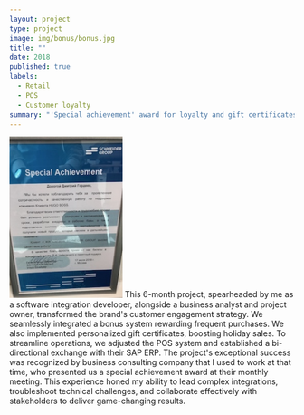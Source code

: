 ```yaml
---
layout: project
type: project
image: img/bonus/bonus.jpg
title: ""
date: 2018
published: true
labels:
  - Retail
  - POS
  - Customer loyalty
summary: "'Special achievement' award for loyalty and gift certificates integration project in a retail network."
---
```


<img width="200px" class="rounded float-start pe-4" src="../img/bonus/special-achievement.jpg">
This 6-month project, spearheaded by me as a software integration developer, alongside a business analyst and project owner, transformed the brand's customer engagement strategy. We seamlessly integrated a bonus system rewarding frequent purchases. We also implemented personalized gift certificates, boosting holiday sales. To streamline operations, we adjusted the POS system and established a bi-directional exchange with their SAP ERP. The project's exceptional success was recognized by business consulting company that I used to work at that time, who presented us a special achievement award at their monthly meeting. This experience honed my ability to lead complex integrations, troubleshoot technical challenges, and collaborate effectively with stakeholders to deliver game-changing results.
